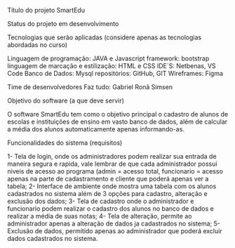 
Título do projeto
SmartEdu

Status do projeto 
em desenvolvimento

Tecnologias que serão aplicadas (considere apenas as tecnologias abordadas no curso)

Linguagem de programação: JAVA e Javascript
framework: bootstrap
linguagem de marcação e estilização: HTML e CSS
IDE´S: Netbenas, VS Code
Banco de Dados: Mysql
repositórios: GitHub, GIT
Wireframes: Figma

Time de desenvolvedores
Faz tudo: Gabriel Ronã Simsen

Objetivo do software (a que deve servir)

O software SmartEdu tem como o objetivo principal o cadastro de alunos 
de escolas e instituições de ensino em vasto banco de dados, além de 
calcular a média dos alunos automaticamente apenas informando-as.

Funcionalidades do sistema (requisitos)

1- Tela de login, onde os administradores podem realizar sua entrada de maneira segura e rapida, vale lembrar de que cada administrador possui niveis de acesso ao programa (admin = acesso total, funcionario = acesso apenas na parte de cadastramento e cliente que poderá apenas ver a tabela;
2- Interface de ambiente onde mostra uma tabela com os alunos cadastrados no sistema além de 3 opções para cadastro, alteração e exclusão dos dados;
3- Tela de cadastro onde o administrador e funcionario podem realizar o cadastro dos alunos no banco de dados e realizar a média de suas notas;
4- Tela de alteração, permite ao administrador apenas a alteração de dados ja cadastrados no sistema;
5- Exclusão de dados, permitido apenas ao administrador que poderá excluir dados cadastrados no sistema.
